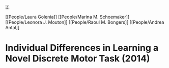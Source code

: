 [🇿](zotero://select/library/items/TQANKH76)

[[People/Laura Golenia]] [[People/Marina M. Schoemaker]] [[People/Leonora J. Mouton]] [[People/Raoul M. Bongers]] [[People/Andrea Antal]] 
# Individual Differences in Learning a Novel Discrete Motor Task (2014)

